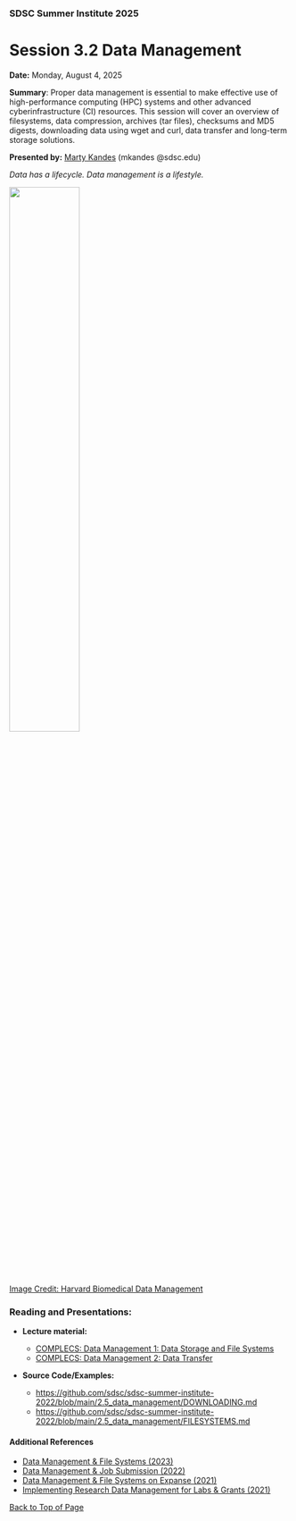### SDSC Summer Institute 2025
# Session 3.2 Data Management

**Date:** Monday, August 4, 2025

**Summary**: Proper data management is essential to make effective use of high-performance computing (HPC) systems and other advanced cyberinfrastructure (CI) resources. This session will cover an overview of filesystems, data compression, archives (tar files), checksums and MD5 digests, downloading data using wget and curl, data transfer and long-term storage solutions.

**Presented by:** [Marty Kandes](https://www.linkedin.com/in/marty-kandes-b53a34144) (mkandes @sdsc.edu)

*Data has a lifecycle. Data management is a lifestyle.*

<img src='https://datamanagement.hms.harvard.edu/sites/g/files/mcu941/files/assets/Images/Lifecycle-wheel-2tier.png' width='50%' height='50%'/>

[Image Credit: Harvard Biomedical Data Management](https://datamanagement.hms.harvard.edu)

### Reading and Presentations:
* **Lecture material:**
   * [COMPLECS: Data Management 1: Data Storage and File Systems](https://drive.google.com/file/d/1DRn6VPwuhMM0sbp08T4DHIU3Zf-j8aHo/view?usp=drive_link)
   * [COMPLECS: Data Management 2: Data Transfer](https://drive.google.com/file/d/1nzD98GJVWRoMk_0sP2jUu35Uw-MpUvAe/view?usp=drive_link)
  
* **Source Code/Examples:** 
   * https://github.com/sdsc/sdsc-summer-institute-2022/blob/main/2.5_data_management/DOWNLOADING.md
   * https://github.com/sdsc/sdsc-summer-institute-2022/blob/main/2.5_data_management/FILESYSTEMS.md

#### Additional References
  - [Data Management & File Systems (2023)](https://www.sdsc.edu/event_items/202303-SDSCWebinar-Data-Management-File-Systems.html)
  - [Data Management & Job Submission (2022)](https://education.sdsc.edu/training/interactive/hpc_user_training_2022/week3/)
  - [Data Management & File Systems on Expanse (2021)](https://www.sdsc.edu/event_items/202110_ExpanseWebinar-M.Shantharam.html)
  - [Implementing Research Data Management for Labs & Grants (2021)](https://www.sdsc.edu/event_items/202104_ImplementingResearchData.html)


[Back to Top of Page](#top)
